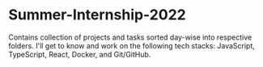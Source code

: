 # Summer-Internship-2022
Contains collection of projects and tasks sorted day-wise into respective folders.
I'll get to know and work on the following tech stacks: JavaScript, TypeScript, React, Docker, and Git/GitHub.

<!--<image style = "width : 20%" src =""/>-->
